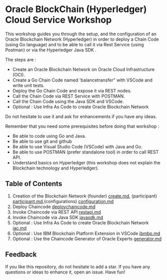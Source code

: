# Oracle BlockChain (Hyperledger) Cloud Service Workshop

This workshop guides you through the setup, and the configuration of an Oracle Blockchain Network (Hyperledger) in order to deploy a Chain Code (using Go language) and to be able to call it via Rest Service (using Postman) or via the Hyperledger Java SDK  .

The steps are :

- Create an Oracle Blockchain Network on Oracle Cloud Infrastructure (OCI).
- Create a Go Chain Code named 'balancetransfer" with VSCode and write unit tests.
- Deploy the Go Chain Code and expose it via REST nodes.
- Call the Chain Code via REST Service with POSTMAN.
- Call the Chain Code using the Java SDK and VSCode.
- Optional : Use Infra As Code to create Oracle Blockchain Network

Do not hesitate to use it and ask for enhancements if you have any ideas.

Remember that you need some prerequisites before doing that workshop :
- Be able to code using Go and Java.
- Be able to use git and github
- Be able to use Visual Studio Code (VSCode) with Java and Go.
- Be able to use POSTMAN (prefer standalone tool) in order to call REST API.
- Understand basics on Hyperledger (this workshop does not explain the Blockchain technology and Hyperledger).


## Table of Contents

1. Creation of the Blockchain Network (founder)  [create.md](docs/01-create.md), (participant)  [participant.md](docs/02-participant.md),(configurations)  [configuration.md](docs/03-configuration.md)
2. Deploy Chaincode [deploychaincode.md](docs/04-deploychaincode.md)
3. Invoke Chaincode via REST API [restapi.md](docs/05-restapi.md)
4. Invoke Chaincode via Java SDK [javasdk.md](docs/06-javasdk.md)
5. Optional : Use Infra As Code to create Oracle Blockchain Network [iac.md](docs/07-iac.md)
6. Optional : Use IBM Blockchain Platform Extension in VSCode [ibmbp.md](docs/08-ibmbp.md)
7. Optional : Use the Chaincode Generator of Oracle Experts [generator.md](docs/09-generator.md)

## Feedback

If you like this repository, do not hesitate to add a star. If you have any
questions or ideas to enhance it, open an issue. Have fun!